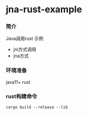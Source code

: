 # jna-rust-example

### 简介
Java调用rust 示例
- jni方式调用
- jna方式

### 环境准备
java11+
rust

### rust构建命令
```
cargo build --release --lib 
```
